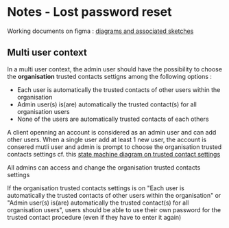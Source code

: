 # Notes - Lost password reset

Working documents on figma : [diagrams and associated sketches](https://www.figma.com/file/G7Fm7WiOecw3n7MScbtSL9/Lost-password-reset?node-id=0%3A1)

## Multi user context 
In a multi user context, the admin user should have the possibility to choose the **organisation** trusted contacts settigns among the following options : 
- Each user is automatically the trusted contacts of other users within the organisation
- Admin user(s) is(are) automatically the trusted contact(s) for all organisation users
- None of the users are automatically trusted contacts of each others

A client openning an account is considered as an admin user and can add other users. When a single user add at least 1 new user, the account is consered mutli user and admin is prompt to choose the organisation trusted contacts settings
cf. this [state machine diagram on trusted contact settings](https://www.figma.com/file/G7Fm7WiOecw3n7MScbtSL9/Lost-password-reset?node-id=74%3A1059)

All admins can access and change the organisation trusted contacts settings

If the organisation trusted contacts settings is on "Each user is automatically the trusted contacts of other users within the organisation" or "Admin user(s) is(are) automatically the trusted contact(s) for all organisation users", users should be able to use their own password for the trusted contact procedure (even if they have to enter it again)
